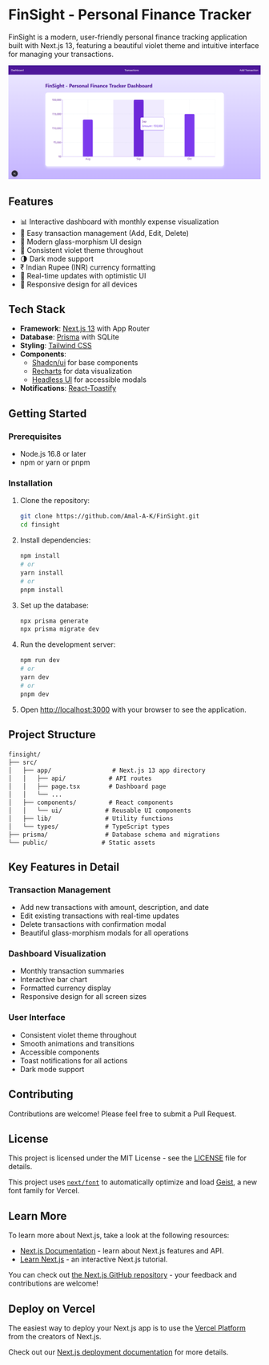 # FinSight - Personal Finance Tracker

FinSight is a modern, user-friendly personal finance tracking application built with Next.js 13, featuring a beautiful violet theme and intuitive interface for managing your transactions.

![FinSight Dashboard](public/dashboard-preview.png)

## Features

- 📊 Interactive dashboard with monthly expense visualization
- 💸 Easy transaction management (Add, Edit, Delete)
- 💠 Modern glass-morphism UI design
- 🎨 Consistent violet theme throughout
- 🌗 Dark mode support
- ₹ Indian Rupee (INR) currency formatting
- 🚀 Real-time updates with optimistic UI
- 📱 Responsive design for all devices

## Tech Stack

- **Framework**: [Next.js 13](https://nextjs.org/) with App Router
- **Database**: [Prisma](https://www.prisma.io/) with SQLite
- **Styling**: [Tailwind CSS](https://tailwindcss.com/)
- **Components**: 
  - [Shadcn/ui](https://ui.shadcn.com/) for base components
  - [Recharts](https://recharts.org/) for data visualization
  - [Headless UI](https://headlessui.com/) for accessible modals
- **Notifications**: [React-Toastify](https://fkhadra.github.io/react-toastify/)

## Getting Started

### Prerequisites

- Node.js 16.8 or later
- npm or yarn or pnpm

### Installation

1. Clone the repository:
   ```bash
   git clone https://github.com/Amal-A-K/FinSight.git
   cd finsight
   ```

2. Install dependencies:
   ```bash
   npm install
   # or
   yarn install
   # or
   pnpm install
   ```

3. Set up the database:
   ```bash
   npx prisma generate
   npx prisma migrate dev
   ```

4. Run the development server:
   ```bash
   npm run dev
   # or
   yarn dev
   # or
   pnpm dev
   ```

5. Open [http://localhost:3000](http://localhost:3000) with your browser to see the application.

## Project Structure

```
finsight/
├── src/
│   ├── app/                 # Next.js 13 app directory
│   │   ├── api/            # API routes
│   │   ├── page.tsx        # Dashboard page
│   │   └── ...            
│   ├── components/         # React components
│   │   └── ui/            # Reusable UI components
│   ├── lib/               # Utility functions
│   └── types/             # TypeScript types
├── prisma/                # Database schema and migrations
└── public/               # Static assets
```

## Key Features in Detail

### Transaction Management
- Add new transactions with amount, description, and date
- Edit existing transactions with real-time updates
- Delete transactions with confirmation modal
- Beautiful glass-morphism modals for all operations

### Dashboard Visualization
- Monthly transaction summaries
- Interactive bar chart
- Formatted currency display
- Responsive design for all screen sizes

### User Interface
- Consistent violet theme throughout
- Smooth animations and transitions
- Accessible components
- Toast notifications for all actions
- Dark mode support

## Contributing

Contributions are welcome! Please feel free to submit a Pull Request.

## License

This project is licensed under the MIT License - see the [LICENSE](LICENSE) file for details.

This project uses [`next/font`](https://nextjs.org/docs/app/building-your-application/optimizing/fonts) to automatically optimize and load [Geist](https://vercel.com/font), a new font family for Vercel.

## Learn More

To learn more about Next.js, take a look at the following resources:

- [Next.js Documentation](https://nextjs.org/docs) - learn about Next.js features and API.
- [Learn Next.js](https://nextjs.org/learn) - an interactive Next.js tutorial.

You can check out [the Next.js GitHub repository](https://github.com/vercel/next.js) - your feedback and contributions are welcome!

## Deploy on Vercel

The easiest way to deploy your Next.js app is to use the [Vercel Platform](https://vercel.com/new?utm_medium=default-template&filter=next.js&utm_source=create-next-app&utm_campaign=create-next-app-readme) from the creators of Next.js.

Check out our [Next.js deployment documentation](https://nextjs.org/docs/app/building-your-application/deploying) for more details.
